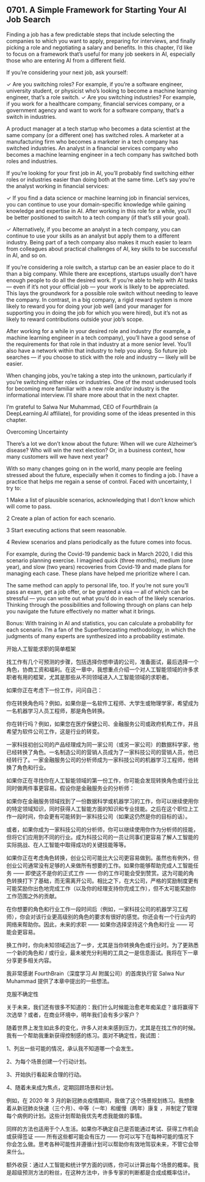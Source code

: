 ## 0701. A Simple Framework for Starting Your AI Job Search

Finding a job has a few predictable steps that include selecting the companies to which you want to apply, preparing for interviews, and finally picking a role and negotiating a salary and benefits. In this chapter, I’d like to focus on a framework that’s useful for many job seekers in AI, especially those who are entering AI from a different field.

If you’re considering your next job, ask yourself:

✓ Are you switching roles? For example, if you’re a software engineer, university student, or physicist who’s looking to become a machine learning engineer, that’s a role switch. ✓ Are you switching industries? For example, if you work for a healthcare company, financial services company, or a government agency and want to work for a software company, that’s a switch in industries.

A product manager at a tech startup who becomes a data scientist at the same company (or a different one) has switched roles. A marketer at a manufacturing firm who becomes a marketer in a tech company has switched industries. An analyst in a financial services company who becomes a machine learning engineer in a tech company has switched both roles and industries.

If you’re looking for your first job in AI, you’ll probably find switching either roles or industries easier than doing both at the same time. Let’s say you’re the analyst working in financial services:

✓ If you find a data science or machine learning job in financial services, you can continue to use your domain-specific knowledge while gaining knowledge and expertise in AI. After working in this role for a while, you’ll be better positioned to switch to a tech company (if that’s still your goal).

✓ Alternatively, if you become an analyst in a tech company, you can continue to use your skills as an analyst but apply them to a different industry. Being part of a tech company also makes it much easier to learn from colleagues about practical challenges of AI, key skills to be successful in AI, and so on.

If you’re considering a role switch, a startup can be an easier place to do it than a big company. While there are exceptions, startups usually don’t have enough people to do all the desired work. If you’re able to help with AI tasks — even if it’s not your official job — your work is likely to be appreciated. This lays the groundwork for a possible role switch without needing to leave the company. In contrast, in a big company, a rigid reward system is more likely to reward you for doing your job well (and your manager for supporting you in doing the job for which you were hired), but it’s not as likely to reward contributions outside your job’s scope.

After working for a while in your desired role and industry (for example, a machine learning engineer in a tech company), you’ll have a good sense of the requirements for that role in that industry at a more senior level. You’ll also have a network within that industry to help you along. So future job searches — if you choose to stick with the role and industry — likely will be easier.

When changing jobs, you’re taking a step into the unknown, particularly if you’re switching either roles or industries. One of the most underused tools for becoming more familiar with a new role and/or industry is the informational interview. I’ll share more about that in the next chapter.

I’m grateful to Salwa Nur Muhammad, CEO of FourthBrain (a DeepLearning.AI affiliate), for providing some of the ideas presented in this chapter.

Overcoming Uncertainty

There’s a lot we don’t know about the future: When will we cure Alzheimer’s disease? Who will win the next election? Or, in a business context, how many customers will we have next year?

With so many changes going on in the world, many people are feeling stressed about the future, especially when it comes to finding a job. I have a practice that helps me regain a sense of control. Faced with uncertainty, I try to:

1 Make a list of plausible scenarios, acknowledging that I don’t know which will come to pass.

2 Create a plan of action for each scenario.

3 Start executing actions that seem reasonable.

4 Review scenarios and plans periodically as the future comes into focus.

For example, during the Covid-19 pandemic back in March 2020, I did this scenario planning exercise. I imagined quick (three months), medium (one year), and slow (two years) recoveries from Covid-19 and made plans for managing each case. These plans have helped me prioritize where I can.

The same method can apply to personal life, too. If you’re not sure you’ll pass an exam, get a job offer, or be granted a visa — all of which can be stressful — you can write out what you’d do in each of the likely scenarios. Thinking through the possibilities and following through on plans can help you navigate the future effectively no matter what it brings.

Bonus: With training in AI and statistics, you can calculate a probability for each scenario. I’m a fan of the Superforecasting methodology, in which the judgments of many experts are synthesized into a probability estimate.

开始人工智能求职的简单框架

找工作有几个可预测的步骤，包括选择你想申请的公司，准备面试，最后选择一个角色，协商工资和福利。在这一章中，我想重点介绍一个对人工智能领域的许多求职者有用的框架，尤其是那些从不同领域进入人工智能领域的求职者。

如果你正在考虑下一份工作，问问自己：

你在转换角色吗？例如，如果你是一名软件工程师、大学生或物理学家，希望成为一名机器学习人员工程师，那是角色转换。

你在转行吗？例如，如果您在医疗保健公司、金融服务公司或政府机构工作，并且希望为软件公司工作，这是行业的转变。

一家科技初创公司的产品经理成为同一家公司（或另一家公司）的数据科学家，他已经转换了角色。一名制造公司的营销人员成为了一家科技公司的营销人员，他已经转行了。一家金融服务公司的分析师成为一家科技公司的机器学习工程师，他转换了角色和行业。

如果你正在寻找你在人工智能领域的第一份工作，你可能会发现转换角色或行业比同时做两件事更容易。假设你是金融服务业的分析师：

如果你在金融服务领域找到了一份数据科学或机器学习的工作，你可以继续使用你的特定领域知识，同时获得人工智能方面的知识和专业技能。之后在这个职位上工作一段时间，你会更有可能转到一家科技公司（如果这仍然是你的目标的话）。

或者，如果你成为一家科技公司的分析师，你可以继续使用你作为分析师的技能，但将它们应用到不同的行业。成为科技公司的一员让同事们更容易了解人工智能的实际挑战、在人工智能中取得成功的关键技能等等。

如果你正在考虑角色转换，创业公司可能比大公司更容易做到。虽然也有例外，但创业公司通常没有足够的人来做所有想要的工作。如果你能够帮助完成人工智能任务 —— 即使这不是你的正式工作 —— 你的工作可能会受到赞赏。这为可能的角色转换打下了基础，而无需离开公司。相比之下，在大公司，严格的奖励制度更有可能奖励你出色地完成工作（以及你的经理支持你完成工作），但不太可能奖励你工作范围之外的贡献。

在你想要的角色和行业工作一段时间后（例如，一家科技公司的机器学习工程师），你会对该行业更高级别的角色的要求有很好的感觉。你还会有一个行业内的网络来帮助你。因此，未来的求职 —— 如果你选择坚持这个角色和行业 —— 可能会更容易。

换工作时，你向未知领域迈出了一步，尤其是当你转换角色或行业时。为了更熟悉一个新的角色和 / 或行业，最未被充分利用的工具之一是信息面试。我将在下一章分享更多相关内容。

我非常感谢 FourthBrain（深度学习.AI 附属公司）的首席执行官 Salwa Nur Muhammad 提供了本章中提出的一些想法。

克服不确定性

关于未来，我们还有很多不知道的：我们什么时候能治愈老年痴呆症？谁将赢得下次选举？或者，在商业环境中，明年我们会有多少客户？

随着世界上发生如此多的变化，许多人对未来感到压力，尤其是在找工作的时候。我有一个帮助我重新获得控制感的练习。面对不确定性，我试图：

1、列出一些可能的情况，承认我不知道哪一个会发生。

2、为每个场景创建一个行动计划。

3、开始执行看起来合理的行动。

4、随着未来成为焦点，定期回顾场景和计划。

例如，在 2020 年 3 月的新冠肺炎疫情期间，我做了这个场景规划练习。我想象着从新冠肺炎快速（三个月）、中等（一年）和缓慢（两年）康复 ，并制定了管理每个病例的计划。这些计划帮助我优先考虑我能做的事情。

同样的方法也适用于个人生活。如果你不确定自己是否能通过考试、获得工作机会或获得签证 —— 所有这些都可能会有压力 —— 你可以写下在每种可能的情况下你会怎么做。思考各种可能性并遵循计划可以帮助你有效地驾驭未来，不管它会带来什么。

额外收获：通过人工智能和统计学方面的训练，你可以计算出每个场景的概率。我是超级预测方法的粉丝，在这种方法中，许多专家的判断都是合成成概率估计。